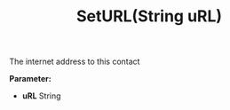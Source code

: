 ﻿---
uid: crmscript_ref_NSContact_SetURL
title: SetURL(String uRL)
intellisense: NSContact.SetURL
keywords: NSContact, GetURL
so.topic: reference
---

The internet address to this contact

**Parameter:** 
 - **uRL** String

